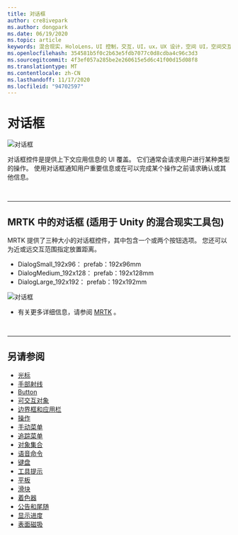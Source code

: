 ```yaml
---
title: 对话框
author: cre8ivepark
ms.author: dongpark
ms.date: 06/19/2020
ms.topic: article
keywords: 混合现实，HoloLens，UI 控制，交互，UI，ux，UX 设计，空间 UI，空间交互，三维 UI，三维 UX，混合现实耳机，windows mixed reality 耳机，虚拟现实耳机，HoloLens，MRTK，混合现实工具包
ms.openlocfilehash: 354581b5f0c2b63e5fdb7077c0d8cdba4c96c3d3
ms.sourcegitcommit: 4f3ef057a285be2e260615e5d6c41f00d15d08f8
ms.translationtype: MT
ms.contentlocale: zh-CN
ms.lasthandoff: 11/17/2020
ms.locfileid: "94702597"
---
```

# <a name="dialog"></a>对话框

![对话框](images/MRTK_UX_Dialog.jpg)

对话框控件是提供上下文应用信息的 UI 覆盖。 它们通常会请求用户进行某种类型的操作。 使用对话框通知用户重要信息或在可以完成某个操作之前请求确认或其他信息。

<br>

---

## <a name="dialog-in-mrtk-mixed-reality-toolkit-for-unity"></a>MRTK 中的对话框 (适用于 Unity 的混合现实工具包) 
MRTK 提供了三种大小的对话框控件，其中包含一个或两个按钮选项。 您还可以为近或远交互范围指定放置距离。 

- DialogSmall_192x96： prefab：192x96mm
- DialogMedium_192x128： prefab：192x128mm
- DialogLarge_192x192： prefab：192x192mm

![对话框](images/MRTK_UX_Dialog_Types.jpg)


* 有关更多详细信息，请参阅 [MRTK](https://microsoft.github.io/MixedRealityToolkit-Unity/Assets/MRTK/SDK/Experimental/Dialog/README_Dialog.html) 。

<br>

---

## <a name="see-also"></a>另请参阅

* [光标](cursors.md)
* [手部射线](point-and-commit.md)
* [Button](button.md)
* [可交互对象](interactable-object.md)
* [边界框和应用栏](app-bar-and-bounding-box.md)
* [操作](direct-manipulation.md)
* [手动菜单](hand-menu.md)
* [追踪菜单](near-menu.md)
* [对象集合](object-collection.md)
* [语音命令](voice-input.md)
* [键盘](keyboard.md)
* [工具提示](tooltip.md)
* [平板](slate.md)
* [滑块](slider.md)
* [着色器](shader.md)
* [公告和尾随](billboarding-and-tag-along.md)
* [显示进度](progress.md)
* [表面磁吸](surface-magnetism.md)
